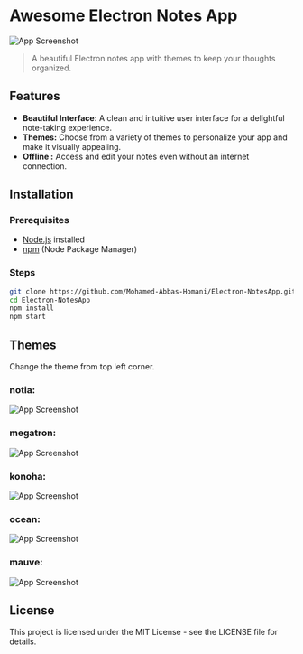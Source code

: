 # Awesome Electron Notes App

![App Screenshot](./MashNotes.png)

> A beautiful Electron notes app with themes to keep your thoughts organized.


## Features

- **Beautiful Interface:** A clean and intuitive user interface for a delightful note-taking experience.
- **Themes:** Choose from a variety of themes to personalize your app and make it visually appealing.
- **Offline :** Access and edit your notes even without an internet connection.


## Installation

### Prerequisites

- [Node.js](https://nodejs.org/) installed
- [npm](https://www.npmjs.com/) (Node Package Manager)

### Steps

   ```bash
   git clone https://github.com/Mohamed-Abbas-Homani/Electron-NotesApp.git
   cd Electron-NotesApp
   npm install
   npm start
   ```
## Themes
Change the theme from top left corner.
### notia:
![App Screenshot](./MashNotes.png)
### megatron:
![App Screenshot](./megatron.png)
### konoha:
![App Screenshot](./konoha.png)
### ocean:
![App Screenshot](./ocean.png)
### mauve:
![App Screenshot](./mauve.png)

## License
This project is licensed under the MIT License - see the LICENSE file for details.

